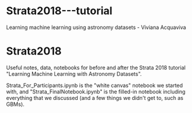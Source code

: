 # Strata2018---tutorial
Learning machine learning using astronomy datasets - Viviana Acquaviva

# Strata2018

Useful notes, data, notebooks for before and after the Strata 2018 tutorial "Learning Machine Learning with Astronomy Datasets".

Strata_For_Participants.ipynb is the "white canvas" notebook we started with, and "Strata_FinalNotebook.ipynb" is the filled-in notebook including everything that we discussed (and a few things we didn't get to, such as GBMs).
